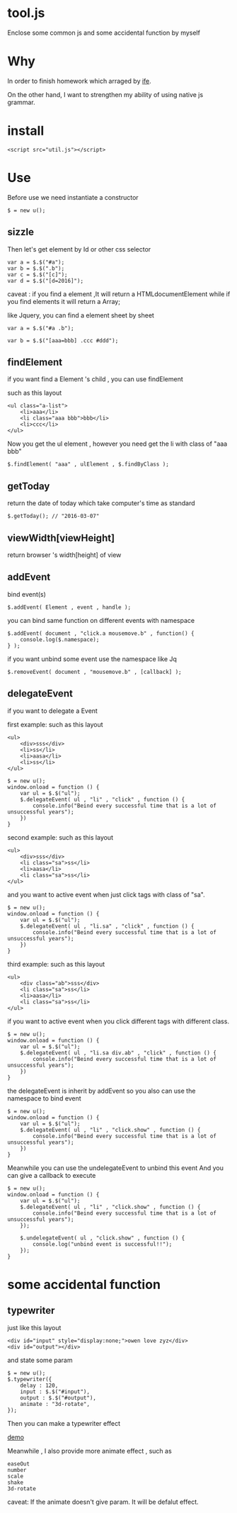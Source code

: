 # tool.js

Enclose some common js and some accidental function by myself

# Why

In order to finish homework which arraged by [ife](https://github.com/baidu-ife/ife).

On the other hand, I want to strengthen my ability of using native js grammar.

# install

```
<script src="util.js"></script>
```

# Use

Before use we need instantiate a constructor

```
$ = new u();
```

## sizzle

Then let's get element by Id or other css selector

```
var a = $.$("#a");
var b = $.$(".b");
var c = $.$("[c]");
var d = $.$("[d=2016]");
```

caveat :  if you find a element ,It will return a HTMLdocumentElement while if you find elements it will return a Array;

like Jquery, you can find a element sheet by sheet

```
var a = $.$("#a .b");
```

```
var b = $.$("[aaa=bbb] .ccc #ddd");
```

## findElement

if you want find a Element 's child , you can use findElement

such as this layout

```
<ul class="a-list">
	<li>aaa</li>
	<li class="aaa bbb">bbb</li>
	<li>ccc</li>
</ul>
```

Now you get the ul element , however you need get the li with class of "aaa bbb"

```
$.findElement( "aaa" , ulElement , $.findByClass );
```

## getToday

return the date of today which take computer's time as standard

```
$.getToday(); // "2016-03-07"
```

## viewWidth[viewHeight]

return browser 's width[height] of view 

## addEvent

bind event(s)

```
$.addEvent( Element , event , handle );
```

you can bind same function on different events with namespace

```
$.addEvent( document , "click.a mousemove.b" , function() {
	console.log($.namespace);
} );
```

if you want unbind some event use the namespace like Jq

```
$.removeEvent( document , "mousemove.b" , [callback] );
```

## delegateEvent

if you want to delegate a Event

first example:
such as this layout
```
<ul>
	<div>sss</div>
	<li>ss</li>
	<li>aasa</li>
	<li>ss</li>
</ul>	
```

```
$ = new u();
window.onload = function () {
	var ul = $.$("ul");
	$.delegateEvent( ul , "li" , "click" , function () {
		console.info("Beind every successful time that is a lot of unsuccessful years");
	})
}
```

second example:
such as this layout
```
<ul>
	<div>sss</div>
	<li class="sa">ss</li>
	<li>aasa</li>
	<li class="sa">ss</li>
</ul>	
```

and you want to active event when just click tags with class of "sa".

```
$ = new u();
window.onload = function () {
	var ul = $.$("ul");
	$.delegateEvent( ul , "li.sa" , "click" , function () {
		console.info("Beind every successful time that is a lot of unsuccessful years");
	})
}
```

third example:
such as this layout
```
<ul>
	<div class="ab">sss</div>
	<li class="sa">ss</li>
	<li>aasa</li>
	<li class="sa">ss</li>
</ul>	
```

if you want to active event when you click different tags with different class.

```
$ = new u();
window.onload = function () {
	var ul = $.$("ul");
	$.delegateEvent( ul , "li.sa div.ab" , "click" , function () {
		console.info("Beind every successful time that is a lot of unsuccessful years");
	})
}
```

the delegateEvent is inherit by addEvent
so you also can use the namespace to bind event

```
$ = new u();
window.onload = function () {
	var ul = $.$("ul");
	$.delegateEvent( ul , "li" , "click.show" , function () {
		console.info("Beind every successful time that is a lot of unsuccessful years");
	})
}
```

Meanwhile you can use the undelegateEvent to unbind this event
And you can give a callback to execute

```
$ = new u();
window.onload = function () {
	var ul = $.$("ul");
	$.delegateEvent( ul , "li" , "click.show" , function () {
		console.info("Beind every successful time that is a lot of unsuccessful years");
	});

	$.undelegateEvent( ul , "click.show" , function () {
		console.log("unbind event is successful!!");
	});
}
```

# some accidental function

## typewriter

just like this layout

```
<div id="input" style="display:none;">owen love zyz</div>
<div id="output"></div>
```

and state some param

```
$ = new u();
$.typewriter({
	delay : 120,
	input : $.$("#input"),
	output : $.$("#output"),
	animate : "3d-rotate",
});
```

Then you can make a typewriter effect

[demo](http://numerhero.github.io/assets/download/tool.js/typewriter-demo.html)

Meanwhile , I also provide more animate effect , such as

```
easeOut  	
number   
scale    
shake    
3d-rotate	
```

caveat: If the animate doesn't give param. It will be defalut effect.